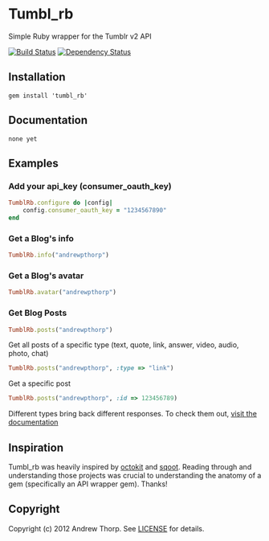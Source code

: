 # Tumbl_rb
Simple Ruby wrapper for the Tumblr v2 API

[![Build Status](https://secure.travis-ci.org/andrewpthorp/tumbl_rb.png)](http://travis-ci.org/andrewpthorp/tumbl_rb) [![Dependency Status](https://gemnasium.com/andrewpthorp/tumbl_rb.png)](https://gemnasium.com/andrewpthorp/tumbl_rb)

## Installation
    gem install 'tumbl_rb'

## Documentation
    none yet

## Examples

### Add your api_key (consumer_oauth_key)
```ruby
TumblRb.configure do |config|
    config.consumer_oauth_key = "1234567890"
end
```

### Get a Blog's info
```ruby
TumblRb.info("andrewpthorp")
```

### Get a Blog's avatar
```ruby
TumblRb.avatar("andrewpthorp")
```

### Get Blog Posts
```ruby
TumblRb.posts("andrewpthorp")
```

Get all posts of a specific type (text, quote, link, answer, video, audio, photo, chat)
```ruby
TumblRb.posts("andrewpthorp", :type => "link")
```

Get a specific post
```ruby
TumblRb.posts("andrewpthorp", :id => 123456789)
```

Different types bring back different responses. To check them out, [visit the documentation](http://www.tumblr.com/docs/en/api/v2)

## Inspiration
Tumbl_rb was heavily inspired by [octokit][octokit] and [sqoot][sqoot]. Reading through
and understanding those projects was crucial to understanding the anatomy of a gem (specifically
an API wrapper gem). Thanks!

[octokit]: https://github.com/pengwynn/octokit
[sqoot]: https://github.com/causemetric/sqoot

## Copyright
Copyright (c) 2012 Andrew Thorp. See [LICENSE][license] for details.

[license]: https://github.com/andrewpthorp/tumbl_rb/blob/master/LICENSE

